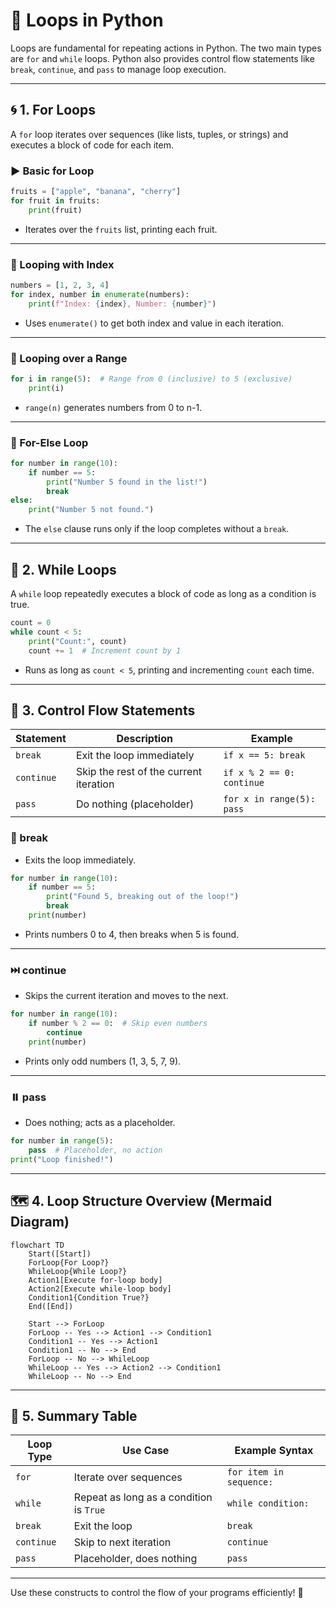 # 🔁 Loops in Python

Loops are fundamental for repeating actions in Python. The two main types are `for` and `while` loops. Python also provides control flow statements like `break`, `continue`, and `pass` to manage loop execution.

---

## 🌀 1. For Loops

A `for` loop iterates over sequences (like lists, tuples, or strings) and executes a block of code for each item.

### ▶️ Basic for Loop

```python
fruits = ["apple", "banana", "cherry"]
for fruit in fruits:
    print(fruit)
```
- Iterates over the `fruits` list, printing each fruit.

---

### 🔢 Looping with Index

```python
numbers = [1, 2, 3, 4]
for index, number in enumerate(numbers):
    print(f"Index: {index}, Number: {number}")
```
- Uses `enumerate()` to get both index and value in each iteration.

---

### 📏 Looping over a Range

```python
for i in range(5):  # Range from 0 (inclusive) to 5 (exclusive)
    print(i)
```
- `range(n)` generates numbers from 0 to n-1.

---

### 🧩 For-Else Loop

```python
for number in range(10):
    if number == 5:
        print("Number 5 found in the list!")
        break
else:
    print("Number 5 not found.")
```
- The `else` clause runs only if the loop completes without a `break`.

---

## 🔄 2. While Loops

A `while` loop repeatedly executes a block of code as long as a condition is true.

```python
count = 0
while count < 5:
    print("Count:", count)
    count += 1  # Increment count by 1
```
- Runs as long as `count < 5`, printing and incrementing `count` each time.

---

## 🛑 3. Control Flow Statements

| Statement  | Description                            | Example                      |
|------------|----------------------------------------|------------------------------|
| `break`    | Exit the loop immediately              | `if x == 5: break`           |
| `continue` | Skip the rest of the current iteration | `if x % 2 == 0: continue`    |
| `pass`     | Do nothing (placeholder)               | `for x in range(5): pass`    |

### 🚪 break

- Exits the loop immediately.

```python
for number in range(10):
    if number == 5:
        print("Found 5, breaking out of the loop!")
        break
    print(number)
```
- Prints numbers 0 to 4, then breaks when 5 is found.

---

### ⏭️ continue

- Skips the current iteration and moves to the next.

```python
for number in range(10):
    if number % 2 == 0:  # Skip even numbers
        continue
    print(number)
```
- Prints only odd numbers (1, 3, 5, 7, 9).

---

### ⏸️ pass

- Does nothing; acts as a placeholder.

```python
for number in range(5):
    pass  # Placeholder, no action
print("Loop finished!")
```

---

## 🗺️ 4. Loop Structure Overview (Mermaid Diagram)

```mermaid
flowchart TD
    Start([Start])
    ForLoop{For Loop?}
    WhileLoop{While Loop?}
    Action1[Execute for-loop body]
    Action2[Execute while-loop body]
    Condition1{Condition True?}
    End([End])

    Start --> ForLoop
    ForLoop -- Yes --> Action1 --> Condition1
    Condition1 -- Yes --> Action1
    Condition1 -- No --> End
    ForLoop -- No --> WhileLoop
    WhileLoop -- Yes --> Action2 --> Condition1
    WhileLoop -- No --> End
```

---

## 📝 5. Summary Table

| Loop Type   | Use Case                                 | Example Syntax                |
|-------------|------------------------------------------|-------------------------------|
| `for`       | Iterate over sequences                   | `for item in sequence:`       |
| `while`     | Repeat as long as a condition is `True`  | `while condition:`            |
| `break`     | Exit the loop                            | `break`                       |
| `continue`  | Skip to next iteration                   | `continue`                    |
| `pass`      | Placeholder, does nothing                | `pass`                        |

---

Use these constructs to control the flow of your programs efficiently! 🚀
